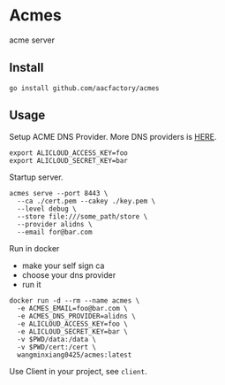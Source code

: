 # Acmes
acme server

## Install
```shell
go install github.com/aacfactory/acmes
```
## Usage
Setup ACME DNS Provider. More DNS providers is [HERE](https://go-acme.github.io/lego/dns/).
```shell
export ALICLOUD_ACCESS_KEY=foo
export ALICLOUD_SECRET_KEY=bar
```
Startup server.
```shell
acmes serve --port 8443 \
  --ca ./cert.pem --cakey ./key.pem \
  --level debug \
  --store file:///some_path/store \
  --provider alidns \
  --email for@bar.com 
```
Run in docker
* make your self sign ca
* choose your dns provider
* run it
```shell
docker run -d --rm --name acmes \
  -e ACMES_EMAIL=foo@bar.com \
  -e ACMES_DNS_PROVIDER=alidns \
  -e ALICLOUD_ACCESS_KEY=foo \
  -e ALICLOUD_SECRET_KEY=bar \
  -v $PWD/data:/data \
  -v $PWD/cert:/cert \
  wangminxiang0425/acmes:latest 
```
Use Client in your project, see `client`.